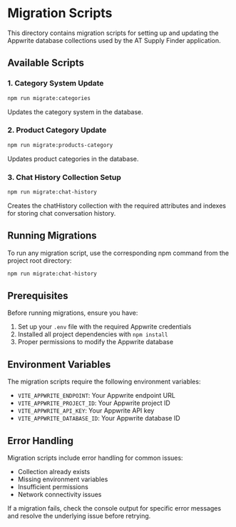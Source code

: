 # Migration Scripts

This directory contains migration scripts for setting up and updating the Appwrite database collections used by the AT Supply Finder application.

## Available Scripts

### 1. Category System Update
```bash
npm run migrate:categories
```
Updates the category system in the database.

### 2. Product Category Update
```bash
npm run migrate:products-category
```
Updates product categories in the database.

### 3. Chat History Collection Setup
```bash
npm run migrate:chat-history
```
Creates the chatHistory collection with the required attributes and indexes for storing chat conversation history.

## Running Migrations

To run any migration script, use the corresponding npm command from the project root directory:

```bash
npm run migrate:chat-history
```

## Prerequisites

Before running migrations, ensure you have:
1. Set up your `.env` file with the required Appwrite credentials
2. Installed all project dependencies with `npm install`
3. Proper permissions to modify the Appwrite database

## Environment Variables

The migration scripts require the following environment variables:
- `VITE_APPWRITE_ENDPOINT`: Your Appwrite endpoint URL
- `VITE_APPWRITE_PROJECT_ID`: Your Appwrite project ID
- `VITE_APPWRITE_API_KEY`: Your Appwrite API key
- `VITE_APPWRITE_DATABASE_ID`: Your Appwrite database ID

## Error Handling

Migration scripts include error handling for common issues:
- Collection already exists
- Missing environment variables
- Insufficient permissions
- Network connectivity issues

If a migration fails, check the console output for specific error messages and resolve the underlying issue before retrying.